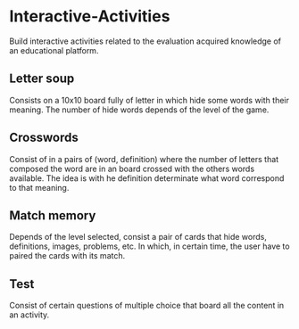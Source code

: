 # Interactive-Activities
Build interactive activities related to the evaluation acquired knowledge of an educational platform.

## Letter soup

Consists on a 10x10 board fully of letter in which hide some words with their meaning. The number of hide words depends of the level of the game.

## Crosswords

Consist of in a pairs of (word, definition) where the number of letters that composed the word are in an board crossed with the others words available. The idea is with he definition determinate what word correspond to that meaning. 

## Match memory

Depends of the level selected, consist a pair of cards that hide words, definitions, images, problems, etc. In which, in certain time, the user have to paired the cards with its match.

## Test

Consist of certain questions of multiple choice that board all the content in an activity.

